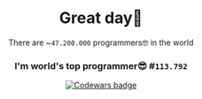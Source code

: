 <div align="center">

# Great day👋 

There are ~`47.200.000` programmers🤓 in the world

### I'm world's top programmer😎 #`113.792`

<a class="header-badge" target="_blank" href="https://www.codewars.com/users/Trifonix"><img alt="Codewars badge" src="https://www.codewars.com/users/Trifonix/badges/large"></a>

</div>
